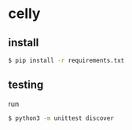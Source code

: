# celly

## install

```sh
$ pip install -r requirements.txt
```


## testing

run

```sh
$ python3 -m unittest discover
```
